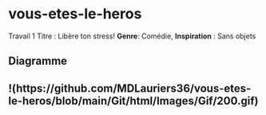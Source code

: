 # vous-etes-le-heros
Travail 1 
Titre : Libère ton stress!
**Genre**: Comédie, 
**Inspiration** : Sans objets 

<h2>Diagramme<h2> 
!(https://github.com/MDLauriers36/vous-etes-le-heros/blob/main/Git/html/Images/Gif/200.gif)

